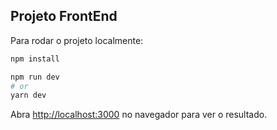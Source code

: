 ## Projeto FrontEnd

Para rodar o projeto localmente:

```bash
npm install
```

```bash
npm run dev
# or
yarn dev
```

Abra [http://localhost:3000](http://localhost:3000) no navegador para ver o resultado.

